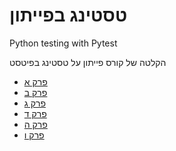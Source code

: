# טסטינג בפייתון

Python testing with Pytest


הקלטה של קורס פייתון על טסטינג בפיטסט

* [פרק א](./python-testing-1.md)
* [פרק ב](./python-testing-2.md)
* [פרק ג](./python-testing-3.md)
* [פרק ד](./python-testing-4.md)
* [פרק ה](./python-testing-5.md)
* [פרק ו](./python-testing-6.md)

